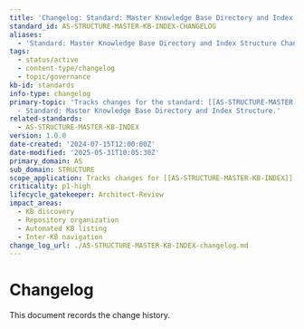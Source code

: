 ```yaml
---
title: 'Changelog: Standard: Master Knowledge Base Directory and Index Structure'
standard_id: AS-STRUCTURE-MASTER-KB-INDEX-CHANGELOG
aliases:
  - 'Standard: Master Knowledge Base Directory and Index Structure Changelog'
tags:
  - status/active
  - content-type/changelog
  - topic/governance
kb-id: standards
info-type: changelog
primary-topic: 'Tracks changes for the standard: [[AS-STRUCTURE-MASTER-KB-INDEX]]
  - Standard: Master Knowledge Base Directory and Index Structure.'
related-standards:
  - AS-STRUCTURE-MASTER-KB-INDEX
version: 1.0.0
date-created: '2024-07-15T12:00:00Z'
date-modified: '2025-05-31T10:05:30Z'
primary_domain: AS
sub_domain: STRUCTURE
scope_application: Tracks changes for [[AS-STRUCTURE-MASTER-KB-INDEX]].
criticality: p1-high
lifecycle_gatekeeper: Architect-Review
impact_areas:
  - KB discovery
  - Repository organization
  - Automated KB listing
  - Inter-KB navigation
change_log_url: ./AS-STRUCTURE-MASTER-KB-INDEX-changelog.md
---
```


# Changelog

This document records the change history.
